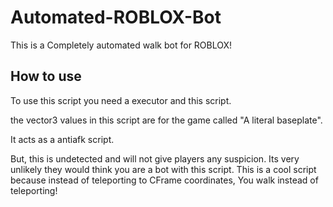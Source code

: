 # Automated-ROBLOX-Bot
This is a Completely automated walk bot for ROBLOX!

## How to use

To use this script you need a executor and this script.

the vector3 values in this script are for the game called "A literal baseplate".

It acts as a antiafk script.

But, this is undetected and will not give players any suspicion.
Its very unlikely they would think you are a bot with this script.
This is a cool script because instead of teleporting to CFrame coordinates,
You walk instead of teleporting!
